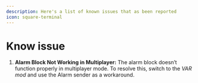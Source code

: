 ```yaml
---
description: Here's a list of known issues that as been reported
icon: square-terminal
---
```


# Know issue

1. **Alarm Block Not Working in Multiplayer:** The alarm block doesn’t function properly in multiplayer mode. To resolve this, switch to the _VAR mod_ and use the Alarm sender as a workaround.
